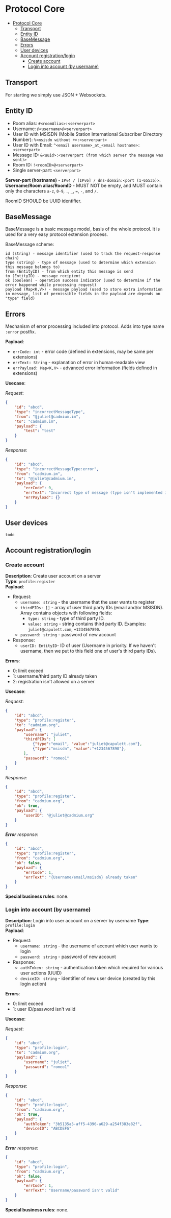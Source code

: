# Protocol Core

- [Protocol Core](#protocol-core)
  - [Transport](#transport)
  - [Entity ID](#entity-id)
  - [BaseMessage](#basemessage)
  - [Errors](#errors)
  - [User devices](#user-devices)
  - [Account registration/login](#account-registrationlogin)
    - [Create account](#create-account)
    - [Login into account (by username)](#login-into-account-by-username)

## Transport
For starting we simply use JSON + Websockets.

## Entity ID
* Room alias: `#<roomAlias>:<serverpart>`
* Username: `@<username>@<serverpart>`
* User ID with MSISDN (Mobile Station International Subscriber Directory Number): `%<msisdn without +>:<serverpart>`
* User ID with Email: `^<email username>_at_<email hostname>:<serverpart>`
* Message ID: `&<uuid>:<serverpart (from which server the message was sent)>`
* Room ID: `!<roomID>@<serverpart>`
* Single server-part: `<serverpart>`

**Server-part (hostname)** - `IPv4 / [IPv6] / dns-domain:<port (1-65535)>`.  
**Username/Room alias/RoomID** - MUST NOT be empty, and MUST contain only the characters `a-z`, `0-9`, `.`, `_`, `=`, `-`, and `/`.

RoomID SHOULD be UUID identifier.

## BaseMessage
BaseMessage is a basic message model, basis of the whole protocol. It is used for a very easy protocol extension process.

BaseMessage scheme:
```
id (string) - message identifier (used to track the request-response chain)
type (string) - type of message (used to determine which extension this message belongs to)
from (EntityID) - from which entity this message is send
to (EntityID) - message recipient
ok (boolean) - operation success indicator (used to determine if the error happened while processing request)
payload (Map<K,V>) - message payload (used to store extra information in message, list of permissible fields in the payload are depends on "type" field)
```

## Errors
Mechanism of error processing included into protocol.
Adds into type name `:error` postfix.

**Payload**:
* `errCode: int` - error code (defined in extensions, may be same per extensions)
* `errText: String` - explanation of error in human-readable view
* `errPayload: Map<K,V>` - advanced error information (fields defined in extensions)

**Usecase**:  

*Request*:
```json
{
    "id": "abcd",
    "type": "incorrectMessageType",
    "from": "@juliet@cadmium.im",
    "to": "cadmium.im",
    "payload": {
        "test": "test"
    }
}
```

*Response*:
```json
{
    "id": "abcd",
    "type": "incorrectMessageType:error",
    "from": "cadmium.im",
    "to": "@juliet@cadmium.im",
    "payload": {
        "errCode": 0,
        "errText": "Incorrect type of message (type isn't implemented in the server)",
        "errPayload": {}
    }
}
```

## User devices
`todo`

## Account registration/login
### Create account
**Description**: Create user account on a server  
**Type**: `profile:register`  
**Payload**:
- Request: 
  - `username: string` - the username that the user wants to register
  - `thirdPIDs: []` - array of user third party IDs (email and/or MSISDN). Array contains objects with following fields: 
    - `type: string` - type of third party ID.
    - `value: string` - string contains third party ID. Examples: `juliet@capulett.com`, `+1234567890`.
  - `password: string` - password of new account
- Response:
  - `userID: EntityID`- ID of user (Username in priority. If we haven't username, then we put to this field one of user's third party IDs).  

**Errors**:
- 0: limit exceed
- 1: username/third party ID already taken
- 2: registration isn't allowed on a server

**Usecase**:

*Request*:
```json
{
    "id": "abcd",
    "type": "profile:register",
    "to": "cadmium.org",
    "payload": {
        "username": "juliet",
        "thirdPIDs": [
            {"type":"email", "value":"juliet@capulett.com"},
            {"type":"msisdn", "value":"+1234567890"},
        ],
        "password": "romeo1"
    }
}
```

*Response*:
```json
{
    "id": "abcd",
    "type": "profile:register",
    "from": "cadmium.org",
    "ok": true,
    "payload": {
        "userID": "@juliet@cadmium.org"
    }
}
```

*<b>Error</b> response*:
```json
{
    "id": "abcd",
    "type": "profile:register",
    "from": "cadmium.org",
    "ok": false,
    "payload": {
        "errCode": 1,
        "errText": "{Username/email/msisdn} already taken"
    }
}
```

**Special business rules**: none.

### Login into account (by username)
**Description**: Login into user account on a server by username
**Type**: `profile:login`  
**Payload**:
- Request: 
  - `username: string` - the username of account which user wants to login
  - `password: string` - password of new account
- Response:
  - `authToken: string` - authentication token which required for various user actions (UUID)
  - `deviceID: string` - identifier of new user device (created by this login action)

**Errors**:  
- 0: limit exceed
- 1: user ID/password isn't valid

**Usecase**:

*Request*:
```json
{
    "id": "abcd",
    "type": "profile:login",
    "to": "cadmium.org",
    "payload": {
        "username": "juliet",
        "password": "romeo1"
    }
}
```

*Response*:
```json
{
    "id": "abcd",
    "type": "profile:login",
    "from": "cadmium.org",
    "ok": true,
    "payload": {
        "authToken": "3b5135a5-aff5-4396-a629-a254f383e82f",
        "deviceID": "ABCDEFG"
    }
}
```

*<b>Error</b> response*:
```json
{
    "id": "abcd",
    "type": "profile:login",
    "from": "cadmium.org",
    "ok": false,
    "payload": {
        "errCode": 1,
        "errText": "Username/password isn't valid"
    }
}
```

**Special business rules**: none.

